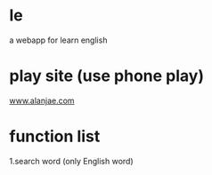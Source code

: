# le
a webapp for learn english

# play site (use phone play)
www.alanjae.com

# function list
1.search word (only English word)
